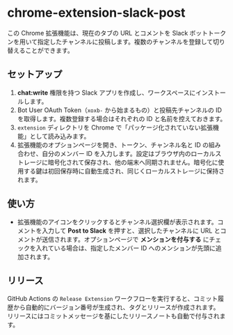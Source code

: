 # chrome-extension-slack-post

この Chrome 拡張機能は、現在のタブの URL とコメントを Slack ボットトークンを用いて指定したチャンネルに投稿します。複数のチャンネルを登録して切り替えることができます。

## セットアップ
1. **chat:write** 権限を持つ Slack アプリを作成し、ワークスペースにインストールします。
2. Bot User OAuth Token（`xoxb-` から始まるもの）と投稿先チャンネルの ID を取得します。複数登録する場合はそれぞれの ID と名前を控えておきます。
3. `extension` ディレクトリを Chrome で「パッケージ化されていない拡張機能」として読み込みます。
4. 拡張機能のオプションページを開き、トークン、チャンネル名と ID の組み合わせ、自分のメンバー ID を入力します。設定はブラウザ内のローカルストレージに暗号化されて保存され、他の端末へ同期されません。暗号化に使用する鍵は初回保存時に自動生成され、同じくローカルストレージに保持されます。

## 使い方
- 拡張機能のアイコンをクリックするとチャンネル選択欄が表示されます。コメントを入力して **Post to Slack** を押すと、選択したチャンネルに URL とコメントが送信されます。オプションページで **メンションを付与する** にチェックを入れている場合は、指定したメンバー ID へのメンションが先頭に追加されます。


## リリース
GitHub Actions の `Release Extension` ワークフローを実行すると、コミット履歴から自動的にバージョン番号が生成され、タグとリリースが作成されます。
リリースにはコミットメッセージを基にしたリリースノートも自動で付与されます。
